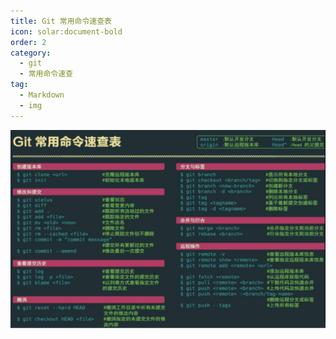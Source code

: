 ```yaml
---
title: Git 常用命令速查表
icon: solar:document-bold
order: 2
category:
  - git
  - 常用命令速查
tag:
  - Markdown
  - img
---
```


![](assets/20250219_155738_4f1cdb01c4d7eb6fd384fd84d3b232ea.png)



